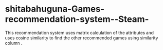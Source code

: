 # shitabahuguna-Games-recommendation-system--Steam-
This recommendation system uses matrix calculation of the attributes and uses cosine similarity to find the other recommended games using similarity column .
